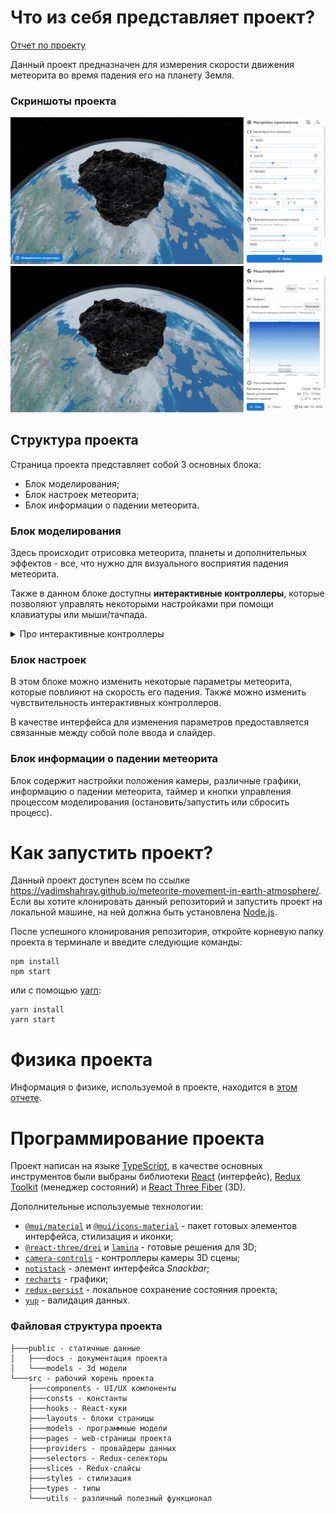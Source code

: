 # Что из себя представляет проект?

[Отчет по проекту](/public/docs/ProjectDocument.pdf)

Данный проект предназначен для измерения скорости движения метеорита во время падения его на планету Земля.

### Скриншоты проекта

![Скриншот проекта во время настроек](/public/docs/images/project_screen.png 'Скриншот проекта во время настроек')
![Скриншот проекта во время моделирования падения](/public/docs/images/project_in_modeling_screen.png 'Скриншот проекта во время моделирования падения')

## Структура проекта

Страница проекта представляет собой 3 основных блока:

- Блок моделирования;
- Блок настроек метеорита;
- Блок информации о падении метеорита.

### Блок моделирования

Здесь происходит отрисовка метеорита, планеты и дополнительных эффектов - все, что нужно для визуального восприятия падения метеорита.

Также в данном блоке доступны **интерактивные контроллеры**, которые позволяют управлять некоторыми настройками при помощи клавиатуры или мыши/тачпада.

<details>
  <summary>Про интерактивные контроллеры</summary>

<b>Интерактивные контроллеры</b> - это способ задать настройки приложения, используя вместо полей ввода данных клавиатуру или мышь/тачпад. Настройки, которые можно изменить при помощи интерактивного контроллера помечены🖱️иконкой. Чтобы узнать как воспользоваться интерактивным контроллером, достаточно навести курсор мыши на такую иконку, и вам покажется необходимая инструкция.

Интерактивные контроллеры тоже можно настраивать. Это можно сделать в секции, помеченной той же🖱️иконкой. Таким образом вы сможете регулировать чувствительность контроллеров - значение, на которое они будут изменять определенную настройку приложения.

</details>

### Блок настроек

В этом блоке можно изменить некоторые параметры метеорита, которые повлияют на скорость его падения. Также можно изменить чувствительность интерактивных контроллеров.

В качестве интерфейса для изменения параметров предоставляется связанные между собой поле ввода и слайдер.

### Блок информации о падении метеорита

Блок содержит настройки положения камеры, различные графики, информацию о падении метеорита, таймер и кнопки управления процессом моделирования (остановить/запустить или сбросить процесс).

# Как запустить проект?

Данный проект доступен всем по ссылке https://vadimshahray.github.io/meteorite-movement-in-earth-atmosphere/.
Если вы хотите клонировать данный репозиторий и запустить проект на локальной машине, на ней должна быть установлена [Node.js](https://nodejs.org/en/).

После успешного клонирования репозитория, откройте корневую папку проекта в терминале и введите следующие команды:

```
npm install
npm start
```

или с помощью [yarn](https://yarnpkg.com/):

```
yarn install
yarn start
```

# Физика проекта

Информация о физике, используемой в проекте, находится в [этом отчете](/public/docs/ProjectDocument.pdf).

# Программирование проекта

Проект написан на языке [TypeScript](https://www.typescriptlang.org/), в качестве основных инструментов были выбраны библиотеки [React](https://reactjs.org/) (интерфейс), [Redux Toolkit](https://redux-toolkit.js.org/) (менеджер состояний) и [React Three Fiber](https://docs.pmnd.rs/react-three-fiber/getting-started/introduction) (3D).

Дополнительные используемые технологии:

- [`@mui/material`](https://github.com/mui/material-ui#readme) и [`@mui/icons-material`](https://github.com/mui/material-ui#readme) - пакет готовых элементов интерфейса, стилизация и иконки;
- [`@react-three/drei`](https://github.com/pmndrs/drei#readme) и [`lamina`](https://github.com/pmndrs/lamina#readme) - готовые решения для 3D;
- [`camera-controls`](https://github.com/yomotsu/camera-controls#readme) - контроллеры камеры 3D сцены;
- [`notistack`](https://github.com/iamhosseindhv/notistack#readme) - элемент интерфейса _Snackbar_;
- [`recharts`](https://github.com/recharts/recharts#readme) - графики;
- [`redux-persist`](https://github.com/rt2zz/redux-persist#readme) - локальное сохранение состояния проекта;
- [`yup`](https://github.com/jquense/yup#readme) - валидация данных.

### Файловая структура проекта

```
├───public - статичные данные
│   ├───docs - документация проекта
│   └───models - 3d модели
└───src - рабочий корень проекта
    ├───components - UI/UX компоненты
    ├───consts - константы
    ├───hooks - React-хуки
    ├───layouts - блоки страницы
    ├───models - программные модели
    ├───pages - web-страницы проекта
    ├───providers - провайдеры данных
    ├───selectors - Redux-селекторы
    ├───slices - Redux-слайсы
    ├───styles - стилизация
    ├───types - типы
    └───utils - различный полезный функционал
```
